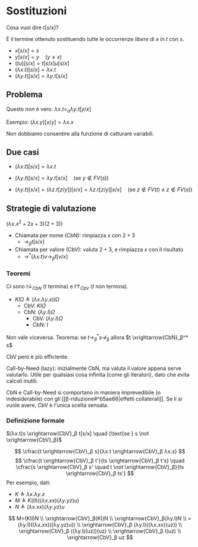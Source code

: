 # Sostituzioni

Cosa vuol dire $t[s/x]$?

È il termine ottenuto sostituendo tutte le occorrenze *libere* di $x$ in $t$ con $s$.

- $x[s/x]=s$
- $y[s/x]=y \quad (y ≠ x)$
- $(tu)[s/x]=t[s/x]u[s/x]$
- $(λx.t)[s/x]=λx.t$
- $(λy.t)[s/x]=λy.t[s/x]$

## Problema

Questo *non* è vero: $λx.t =_α λy.t[y/x]$

Esempio: $(λx.y)[x/y]=λx.x$

Non dobbiamo consentire alla funzione di catturare variabili.

## Due casi

- $(λx.t)[s/x]= λx.t$

- $(λy.t)[s/x]=λy.t[s/x] \quad (\text{se } y ∉ FV(s))$
- $(λy.t)[s/x]=(λz.t[z/y])[s/x]=λz.t[z/y][s/x] \quad (\text{se } z ∉ FV(t) ∧ z ∉ FV(s))$

## Strategie di valutazione

$(λx.x^2+2x+3)(2+3))$

- Chiamata per nome (CbN): rimpiazza $x$ con $2+3$
	- $→_β t[s/x]$
- Chiamata per valore (CbV): valuta $2+3$, e rimpiazza $x$ con il risultato
	- $→^*(λx.t)v →_β t[v/x]$

### Teoremi

Ci sono $t↓_{CbN}$ ($t$ termina) e $t↑_{CbV}$ ($t$ non termina).
- $KIΩ ≜ (λx.λy.x)IΩ$
	- CbV: $KIΩ$
	- CbN: $(λy.I)Ω$
		- CbV: $(λy.I)Ω$
		- CbN: $I$

Non vale viceversa. Teorema: se $t→_β^* s \not →_β$ allora $t \xrightarrow{CbN}_β^* s$

CbV però è più efficiente.

Call-by-Need (lazy): inizialmente CbN, ma valuta il valore appena serve valutarlo. Utile per qualsiasi cosa infinita (come gli iteratori), dato che evita calcoli inutili.

CbN e Call-by-Need si comportano in maniera imprevedibile (o indesiderabile) con gli [[β-riduzione#^b5ae66|effetti collaterali]]. Se li si vuole avere, CbV è l'unica scelta sensata.

### Definizione formale

$(λx.t)s \xrightarrow{CbV}_β t[s/x] \quad (\text{se } s \not \xrightarrow{CbV}_β)$

$$
\cfrac{t \xrightarrow{CbV}_β s}{λx.t \xrightarrow{CbV}_β λx.s}
$$
$$
\cfrac{t \xrightarrow{CbV}_β t'}{ts \xrightarrow{CbV}_β t's} \quad
\cfrac{s \xrightarrow{CbV}_β s' \quad t \not \xrightarrow{CbV}_β}{ts \xrightarrow{CbV}_β ts'}
$$
Per esempio, dati:
- $K ≜ λx.λy.x$
- $M ≜ K(II)((λx.xx)(λy.yz)u)$
- $N ≜ (λx.xx)(λy.yz)u$

$$
M=(KII)N \\
\xrightarrow{CbV}_β(KI)N \\
\xrightarrow{CbV}_β(λy.I)N \\
=(λy.I)((λx.xx)((λy.yz)u)) \\
\xrightarrow{CbV}_β (λy.I)((λx.xx)(uz)) \\
\xrightarrow{CbV}_β ((λy.I)(uz))(uz) \\
\xrightarrow{CbV}_β I(uz) \\
\xrightarrow{CbV}_β uz
$$
